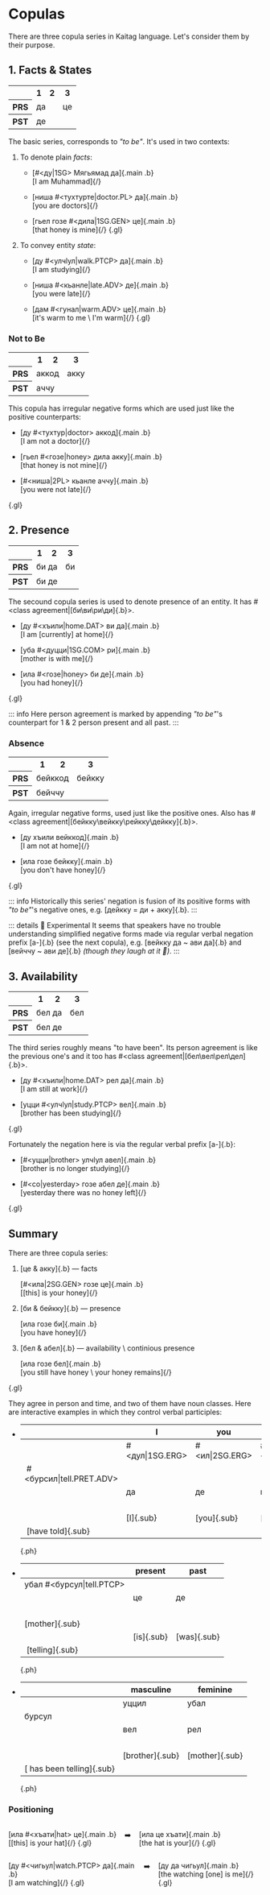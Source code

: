 # Copulas

There are three copula series in Kaitag language. Let's consider them by their purpose.

## 1. Facts & States

<table class="c-t">
    <tr>
        <th></th>
        <th>1</th>
        <th>2</th>
        <th>3</th>
    </tr>
    <tr>
        <th>PRS</th>
        <td class="b" colspan="2"><Word>да<template #content> I~we / you</template></Word></td>
        <td class="b"><Word>це<template #content>he~she~it / they</template></Word></td>
    </tr>
        <tr>
        <th>PST</th>
        <td class="b" colspan="3">де</td>
    </tr>
</table>

The basic series, corresponds to _"to be"_. It's used in two contexts:

1. To denote plain _facts_:

   - [#<ду|1SG> Мягьямад да]{.main .b}  
     [I am Muhammad]{/}

   - [ниша #<тухтурте|doctor.PL> да]{.main .b}  
     [you are doctors]{/}

   - [гьел гозе #<дила|1SG.GEN> це]{.main .b}  
     [that honey is mine]{/}
     {.gl}

2. To convey entity _state_:

   - [ду #<улчӏул|walk.PTCP> да]{.main .b}  
     [I am studying]{/}

   - [ниша #<кьанле|late.ADV> де]{.main .b}  
     [you were late]{/}

   - [дам #<гунал|warm.ADV> це]{.main .b}  
     [it's warm to me \ I'm warm]{/}
     {.gl}

### Not to Be

<table class="c-t">
    <tr>
        <th></th>
        <th>1</th>
        <th>2</th>
        <th>3</th>
    </tr>
    <tr>
        <th>PRS</th>
        <td class="b" colspan="2"><Word>аккод<template #content> I~we / you</template></Word></td>
        <td class="b"><Word>акку<template #content>he~she~it / they</template></Word></td>
    </tr>
        <tr>
        <th>PST</th>
        <td class="b" colspan="3">аччу</td>
    </tr>
</table>

This copula has irregular negative forms which are used just like the positive counterparts:

- [ду #<тухтур|doctor> аккод]{.main .b}  
  [I am not a doctor]{/}

- [гьел #<гозе|honey> дила акку]{.main .b}  
  [that honey is not mine]{/}

- [#<ниша|2PL> кьанле аччу]{.main .b}  
  [you were not late]{/}

{.gl}

## 2. Presence

<table class="c-t">
    <tr>
        <th></th>
        <th>1</th>
        <th>2</th>
        <th>3</th>
    </tr>
    <tr>
        <th>PRS</th>
        <td class="b" colspan="2"><Word>би да<template #content> I~we / you</template></Word></td>
        <td class="b"><Word>би<template #content>he~she~it / they</template></Word></td>
    </tr>
        <tr>
        <th>PST</th>
        <td class="b" colspan="3">би де</td>
    </tr>
</table>

The secound copula series is used to denote presence of an entity. It has #<class agreement|[би\ви\ри\ди]{.b}>.

- [ду #<хъили|home.DAT> ви да]{.main .b}  
  [I am [currently] at home]{/}

- [уба #<дуцци|1SG.COM> ри]{.main .b}  
  [mother is with me]{/}

- [ила #<гозе|honey> би де]{.main .b}  
  [you had honey]{/}

{.gl}

::: info
Here person agreement is marked by appending _"to be"_'s counterpart for 1 & 2 person present and all past.
:::

### Absence

<table class="c-t">
    <tr>
        <th></th>
        <th>1</th>
        <th>2</th>
        <th>3</th>
    </tr>
    <tr>
        <th>PRS</th>
        <td class="b" colspan="2"><Word>бейккод<template #content> I~we / you</template></Word></td>
        <td class="b"><Word>бейкку<template #content>he~she~it / they</template></Word></td>
    </tr>
        <tr>
        <th>PST</th>
        <td class="b" colspan="3">бейччу</td>
    </tr>
</table>

Again, irregular negative forms, used just like the positive ones. Also has #<class agreement|[бейкку\вейкку\рейкку\дейкку]{.b}>.

- [ду хъили вейккод]{.main .b}  
  [I am not at home]{/}

- [ила гозе бейкку]{.main .b}  
  [you don't have honey]{/}

{.gl}

::: info
Historically this series' negation is fusion of its positive forms with _"to be"_'s negative ones, e.g. [дейкку = ди + акку]{.b}.
:::

::: details 🔬 Experimental
It seems that speakers have no trouble understanding simplified negative forms made via regular verbal negation prefix [a-]{.b} (see the next copula), e.g. [вейкку да ~ ави да]{.b} and [вейччу ~ ави де]{.b} _(though they laugh at it 🙈)_.
:::

## 3. Availability

<table class="c-t">
    <tr>
        <th></th>
        <th>1</th>
        <th>2</th>
        <th>3</th>
    </tr>
    <tr>
        <th>PRS</th>
        <td class="b" colspan="2"><Word>бел да<template #content> I~we / you</template></Word></td>
        <td class="b"><Word>бел<template #content>he~she~it / they</template></Word></td>
    </tr>
        <tr>
        <th>PST</th>
        <td class="b" colspan="3">бел де</td>
    </tr>
</table>

The third series roughly means "to have been". Its person agreement is like the previous one's and it too has #<class agreement|[бел\вел\рел\дел]{.b}>.

- [ду #<хъили|home.DAT> рел да]{.main .b}  
  [I am still at work]{/}

- [уцци #<улчӏул|study.PTCP> вел]{.main .b}  
  [brother has been studying]{/}

{.gl}

Fortunately the negation here is via the regular verbal prefix [а-]{.b}:

- [#<уцци|brother> улчӏул авел]{.main .b}  
  [brother is no longer studying]{/}

- [#<со|yesterday> гозе абел де]{.main .b}  
  [yesterday there was no honey left]{/}

{.gl}

## Summary

There are three copula series:

1.  <span class="main">[це & акку]{.b} — facts</span>

    [#<ила|2SG.GEN> гозе це]{.main .b}  
    [[this] is your honey]{/}

2.  <span class="main">[би & бейкку]{.b} — presence</span>

    [ила гозе би]{.main .b}  
    [you have honey]{/}

3.  <span class="main">[бел & абел]{.b} — availability \ continious presence</span>

    [ила гозе бел]{.main .b}  
    [you still have honey \ your honey remains]{/}

{.gl}

They agree in person and time, and two of them have noun classes. Here are interactive examples in which they control verbal participles:

- |                                | I               | you            | she                |
  | ------------------------------ | --------------- | -------------- | ------------------ |
  |                                | #<дул\|1SG.ERG> | #<ил\|2SG.ERG> | #<гьелел\|3SG.ERG> |
  | &nbsp;#<бурсил\|tell.PRET.ADV> |
  |                                | да              | де             | це                 |
  | <br>                           |                 |                |                    |
  |                                | [I]{.sub}       | [you]{.sub}    | [they]{.sub}       |
  | &nbsp;[have told]{.sub}        |

  {.ph}

- |                           | present    | past        |
  | ------------------------- | ---------- | ----------- |
  | убал #<бурсул\|tell.PTCP> |            |             |
  |                           | це         | де          |
  | <br>                      |            |             |
  | [mother]{.sub}            |            |             |
  |                           | [is]{.sub} | [was]{.sub} |
  | &nbsp;[telling]{.sub}     |

  {.ph}

- |                                | masculine       | feminine       |
  | ------------------------------ | --------------- | -------------- |
  |                                | уццил           | убал           |
  | бурсул                         |                 |                |
  |                                | вел             | рел            |
  | <br>                           |                 |                |
  |                                | [brother]{.sub} | [mother]{.sub} |
  | [&nbsp;has been telling]{.sub} |

  {.ph}

### Positioning

<div style="display: flex; gap: 16px">

[ила #<хъати|hat> це]{.main .b}  
[[this] is your hat]{/} {.gl}

➡️

[ила це хъати]{.main .b}  
[the hat is your]{/} {.gl}

</div>

<div style="display: flex; gap: 16px">

[ду #<чигьул|watch.PTCP> да]{.main .b}  
[I am watching]{/} {.gl}

➡️

[ду да чигьул]{.main .b}  
[the watching [one] is me]{/} {.gl}

</div>
